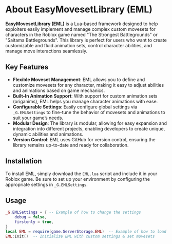 # About EasyMovesetLibrary (EML)

**EasyMovesetLibrary (EML)** is a Lua-based framework designed to help exploiters easily implement and manage complex custom movesets for characters in the Roblox game named "The Strongest Battlegrounds" or "Saitama Battlegrounds". This library is perfect for users who want to create customizable and fluid animation sets, control character abilities, and manage move interactions seamlessly.

## Key Features
- **Flexible Moveset Management**: EML allows you to define and customize movesets for any character, making it easy to adjust abilities and animations based on game mechanics.
- **Built-In Animation Support**: With support for custom animation sets (origanims), EML helps you manage character animations with ease.
- **Configurable Settings**: Easily configure global settings via `_G.EMLSettings` to fine-tune the behavior of movesets and animations to suit your game’s needs.
- **Modular Design**: The library is modular, allowing for easy expansion and integration into different projects, enabling developers to create unique, dynamic abilities and animations.
- **Version Control**: EML uses GitHub for version control, ensuring the library remains up-to-date and ready for collaboration.

## Installation
To install EML, simply download the `EML.lua` script and include it in your Roblox game. Be sure to set up your environment by configuring the appropriate settings in `_G.EMLSettings`.

## Usage
```lua
_G.EMLSettings = { -- Example of how to change the settings
    debug = false,
    firstonly = true,
}
local EML = require(game.ServerStorage.EML)  -- Example of how to load the library
EML:Init()  -- Initialize EML with custom settings & set movesets
```
